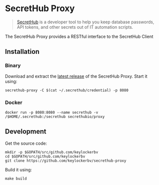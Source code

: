 # SecretHub Proxy

> [SecretHub](https://secrethub.io) is a developer tool to help you keep database passwords, API tokens, and other secrets out of IT automation scripts.

The SecretHub Proxy provides a RESTful interface to the SecretHub Client

## Installation

### Binary

Download and extract the [latest release](https://github.com/keylockerbv/secrethub-proxy/releases/latest) of the SecretHub Proxy. Start it using:

```
secrethub-proxy -C $(cat ~/.secrethub/credential) -p 8080
```

### Docker

```
docker run -p 8080:8080 --name secrethub -v /$HOME/.secrethub:/secrethub secrethubio/proxy
```

## Development

Get the source code:

```
mkdir -p $GOPATH/src/github.com/keylockerbv
cd $GOPATH/src/github.com/keylockerbv
git clone https://github.com/keylockerbv/secrethub-proxy
```

Build it using:

```
make build
```

